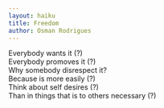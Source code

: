 ```yaml
---
layout: haiku
title: Freedom
author: Osman Rodrigues
---
```


Everybody wants it (?)<br>
Everybody promoves it (?)<br>
Why somebody disrespect it?<br>
Because is more easily (?)<br>
Think about self desires (?)<br>
Than in things that is to others necessary (?)<br>